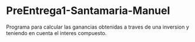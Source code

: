 # PreEntrega1-Santamaria-Manuel
Programa para calcular las ganancias obtenidas a traves de una inversion y teniendo en cuenta el interes compuesto.
